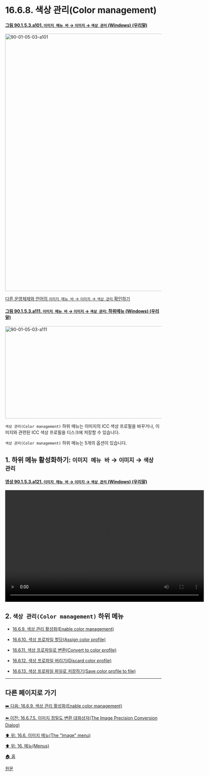 # 16.6.8. 색상 관리(Color management)

<a id="90-01-05-03-a101"></a>

#### [그림 90.1.5.3.a101. `이미지 메뉴 바` → `이미지` → `색상 관리` (Windows) (우리말)](./90-01-05-03-color_management.md#90-01-05-03-a101)
<img width="764" height="830" alt="90-01-05-03-a101" src="https://github.com/user-attachments/assets/db1c2f8e-81ac-44f6-964c-dfb568ed6f5d" />

[다른 운영체제와 언어의 `이미지 메뉴 바` → `이미지` → `색상 관리` 확인하기](./90-01-05-03-color_management.md#90-01-05-03-a102)

<a id="90-01-05-03-a111"></a>

#### [그림 90.1.5.3.a111. `이미지 메뉴 바` → `이미지` → `색상 관리`: 하위메뉴 (Windows) (우리말)](./90-01-05-03-color_management.md#90-01-05-03-a111)
<img width="652" height="298" alt="90-01-05-03-a111" src="https://github.com/user-attachments/assets/c859afa0-d61b-4333-97a6-5d1d40ea19a9" />

`색상 관리(Color management)` 하위 메뉴는 이미지의 ICC 색상 프로필을 바꾸거나, 이미지와 관련된 ICC 색상 프로필을 디스크에 저장할 수 있습니다.

`색상 관리(Color management)` 하위 메뉴는 5개의 옵션이 있습니다.

<a id="16-06-08-s1"></a>

## 1. 하위 메뉴 활성화하기: `이미지 메뉴 바` → `이미지` → `색상 관리`

<a id="90-01-05-03-a121"></a>

#### [영상 90.1.5.3.a121. `이미지 메뉴 바` → `이미지` → `색상 관리` (Windows) (우리말)](./90-01-05-03-color_management.md#90-01-05-03-a121)
<video controls="controls" width="640" height="360" src="https://github.com/user-attachments/assets/d01ece87-ce02-4be6-a26e-f9c94e01bde6"></video>

<a id="16-06-08-s2"></a>

## 2. `색상 관리(Color management)` 하위 메뉴

- [16.6.9. 색상 관리 활성화(Enable color management)](./16-06-09-00-enable-color-management.md)

- [16.6.10. 색상 프로파일 할당(Assign color profile)](./16-06-10-00-assign-color-profile.md)

- [16.6.11. 색상 프로파일로 변환(Convert to color profile)](./16-06-11-00-convert-to-color-profile.md)

- [16.6.12. 색상 프로파일 버리기(Discard color profile)](./16-06-12-discard-color-profile.md)

- [16.6.13. 색상 프로파일 파일로 저장하기(Save color profile to file)](./16-06-13-save-color-profile-to-file.md)

***

## 다른 페이지로 가기

[➡️ 다음: 16.6.9. 색상 관리 활성화(Enable color management)](./16-06-09-00-enable-color-management.md)

[⬅️ 이전: 16.6.7.5. 이미지 정밀도 변환 대화상자(The Image Precision Conversion Dialog)](./16-06-07-05-the_image_precision_conversion_dialog.md)

[⬆️ 위: 16.6. 이미지 메뉴(The "Image" menu)](./16-06-00-the-image-menu.md)

[⬆️ 위: 16. 메뉴(Menus)](./16-00-menus.md)

[🏠 홈](./00-home.md)

[원문](https://docs.gimp.org/2.10/ko/gimp-image-color-management.html)